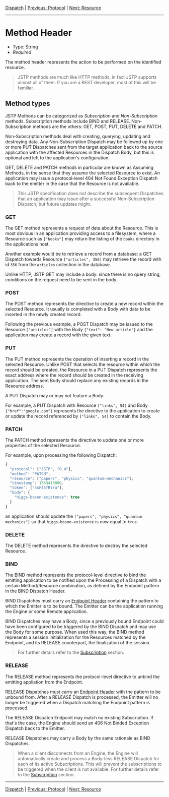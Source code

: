 [Dispatch](index.md) | [Previous: Protocol](protocol.md) | [Next: Resource](resource.md)

---

Method Header
=============

- Type: String
- _Required_

The method header represents the action to be performed on the identified resource.

> JSTP methods are much like HTTP methods, in fact JSTP supports almost all of them. If you are a REST developer, most of this will be familiar.

Method types
------------

JSTP Methods can be categorized as _Subscription_ and _Non-Subscription_ methods. Subscription methods include BIND and RELEASE. Non-Subscription methods are the others: GET, POST, PUT, DELETE and PATCH.

Non-Subscription methods deal with creating, querying, updating and destroying data. Any Non-Subscription Dispatch may be followed up by one or more PUT Dispatches sent from the target application back to the source application with the affected Resources in the Dispatch Body, but this is optional and left to the application's configuration.

GET, DELETE and PATCH methods in particular are known as Assuming Methods, in the sense that they assume the selected Resource to exist. An application may issue a protocol-level 404 Not Found Exception Dispatch back to the emitter in the case that the Resource is not available.

> This JSTP specification does not describe the subsequent Dispatches that an application may issue after a successful Non-Subscription Dispatch, but future updates might.  

### GET

The GET method represents a request of data about the Resource. This is most obvious in an application providing access to a filesystem, where a Resource such as `["books"]` may return the listing of the `books` directory in the applications host.

Another example would be to retrieve a record from a database: a GET Dispatch towards Resource `["articles", 356]` may retrieve the record with id `356` from the `articles` collection in the database.

Unlike HTTP, JSTP GET may include a body: since there is no query string, conditions on the request need to be sent in the body. 

### POST

The POST method represents the directive to create a new record within the selected Resource. It usually is completed with a Body with data to be inserted in the newly created record.

Following the previous example, a POST Dispatch may be issued to the Resource `["articles"]` with the Body `{"text": "New article"}` and the application may create a record with the given text. 

### PUT

The PUT method represents the operation of inserting a record in the selected Resource. Unlike POST that selects the resource within which the record should be created, the Resource in a PUT Dispatch represents the exact address where the record should be created in the receiving application. The sent Body should replace any existing records in the Resource address.

A PUT Dispatch may or may not feature a Body.

For example, a PUT Dispatch with Resource `["links", 54]` and Body `{"href":"google.com"}` represents the directive to the application to create or update the record referenced by `["links", 54]` to contain the Body.

### PATCH

The PATCH method represents the directive to update one or more properties of the selected Resource. 

For example, upon processing the following Dispatch:

```javascript
{
  "protocol": ["JSTP", "0.4"],
  "method": "PATCH",
  "resource": ["papers", "physics", "quantum-mechanics"],
  "timestamp": 1363410000,
  "token": ["4sF45fRtra"],
  "body": {
    "higgs-boson-existence": true
  }
}
``` 

an application should update the `["papers", "physics", "quantum-mechanics"]` so that `higgs-boson-existence` is now equal to `true`.

### DELETE

The DELETE method represents the directive to destroy the selected Resource. 

### BIND

The BIND method represents the protocol-level directive to bind the emitting application to be notified upon the Processing of a Dispatch with a certain Method/Resource combination, as defined by the Endpoint pattern in the BIND Dispatch Header.

BIND Dispatches must carry an [Endpoint Header](endpoint.md) containing the pattern to which the Emitter is to be bound. The Emitter can be the application running the Engine or some Remote application.

BIND Dispatches may have a Body, since a previously bound Endpoint could have been configured to be triggered by the BIND Dispatch and may use the Body for some purpose. When used this way, the BIND method represents a session initialization for the Resources matched by the Endpoint, and its RELEASE counterpart, the finalization of the session.

> For further details refer to the [Subscription](../subscription.md) section.

### RELEASE

The RELEASE method represents the protocol-level directive to unbind the emitting appliation from the Endpoint. 

RELEASE Dispatches must carry an [Endpoint Header](endpoint.md) with the pattern to be unbound from. After a RELEASE Dispatch is processed, the Emitter will no longer be triggered when a Dispatch matching the Endpoint pattern is processed.

The RELEASE Dispatch Endpoint may match no existing Subscription. If that's the case, the Engine should send an 406 Not Binded Exception Dispatch back to the Emitter. 

RELEASE Dispatches may carry a Body by the same rationale as BIND Dispatches.

> When a client disconnects from an Engine, the Engine will automatically create and process a Body-less RELEASE Dispatch for each of its active Subscriptions. This will prevent the subscriptions to be triggered when the client is not available. For further details refer to the [Subscription](../subscription.md) section.

---

[Dispatch](index.md) | [Previous: Protocol](protocol.md) | [Next: Resource](resource.md)
